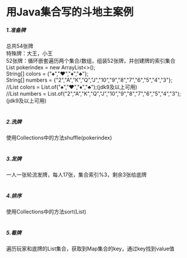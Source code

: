 # 用Java集合写的斗地主案例
##### 1.准备牌<br>
总共54张牌<br>
特殊牌：大王，小王<br>
52张牌：循环嵌套遍历两个集合/数组，组装52张牌，并创建牌的索引集合<br>
List<Integer> pokerindex = new ArrayList<>();<br>
String[] colors = {"♠","♥","♦","♣"};<br>
String[] numbers = {"2","A","K","Q","J","10","9","8","7","6","5","4","3"};<br>
//List<String> colors = List.of("♠","♥","♦","♣");(jdk9及以上可用)<br>
//List<String> numbers = List.of("2","A","K","Q","J","10","9","8","7","6","5","4","3");(jdk9及以上可用)<br><br>
##### 2.洗牌<br>
使用Collections中的方法shuffle(pokerindex)<br><br>
##### 3.发牌<br>
一人一张轮流发牌，每人17张，集合索引%3，剩余3张给底牌<br><br>
##### 4.排序<br>
使用Collections中的方法sort(List)<br><br>
##### 5.看牌<br>
遍历玩家和底牌的List集合，获取到Map集合的key，通过key找到value值


